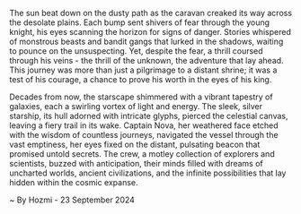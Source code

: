 
The sun beat down on the dusty path as the caravan creaked its way across the desolate plains. Each bump sent shivers of fear through the young knight, his eyes scanning the horizon for signs of danger. Stories whispered of monstrous beasts and bandit gangs that lurked in the shadows, waiting to pounce on the unsuspecting. Yet, despite the fear, a thrill coursed through his veins - the thrill of the unknown, the adventure that lay ahead. This journey was more than just a pilgrimage to a distant shrine; it was a test of his courage, a chance to prove his worth in the eyes of his king.

Decades from now, the starscape shimmered with a vibrant tapestry of galaxies, each a swirling vortex of light and energy. The sleek, silver starship, its hull adorned with intricate glyphs, pierced the celestial canvas, leaving a fiery trail in its wake. Captain Nova, her weathered face etched with the wisdom of countless journeys, navigated the vessel through the vast emptiness, her eyes fixed on the distant, pulsating beacon that promised untold secrets. The crew, a motley collection of explorers and scientists, buzzed with anticipation, their minds filled with dreams of uncharted worlds, ancient civilizations, and the infinite possibilities that lay hidden within the cosmic expanse. 

~ By Hozmi - 23 September 2024
